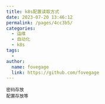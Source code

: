 ```yaml
---
title: k8s配置读取方式
date: 2023-07-20 13:46:12
permalink: /pages/4cc3b5/
categories:
  - 运维
  - 自动化
  - k8s
tags:
  - 
author: 
  name: fovegage
  link: https://github.com/fovegage
---
```

```
密码存放
配置存放等

```